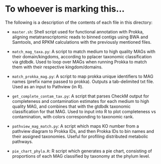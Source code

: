 # To whoever is marking this...

The following is a description of the contents of each file in this directory:

- `master.sh`: Shell script used for functional annotation with Prokka, aligning metatranscriptomic reads to binned contigs using BWA and Samtools, and RPKM calculations with the previously mentioned files.

- `match_mag_taxa.py`: A script to match medium to high quality MAGs with their domain/kingdoms, according to
pplacer taxonomic classification via gtdbdk. Used to loop over MAGs when running Prokka to match them with their respective kingdom/domains. 

- `match_prokka_mag.py`: A script to map prokka unique identifiers to MAG names (prefix name passed to prokka). Outputs a tab-delimited txt file. Used as an input to Pathview (in R).

- `get_complete_contam_tax.py`: A script that parses CheckM output for completeness and contamination estimates for each medium to high quality MAG, and combines that with the gtdbdk taxonomic classification for that MAG. Used to input into R to plot completeness vs contamination, with colors corresponding to taxonomic rank.

- `pathview_mag_match.py`: A script which maps KO number from a pathview diagram to Prokka IDs, and then Prokka IDs to bin names and their assigned taxonomies. Useful for profiling distributed metabolic pathways.

- `pie_chart_phyla.R`: R script which generates a pie chart, consisting of proportions of each MAG classified by taxonomy at the phylum level.
